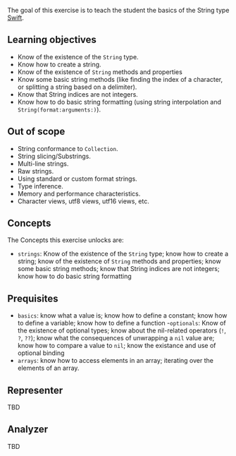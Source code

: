 The goal of this exercise is to teach the student the basics of the String type [Swift][strings].

## Learning objectives

- Know of the existence of the `String` type.
- Know how to create a string.
- Know of the existence of `String` methods and properties
- Know some basic string methods (like finding the index of a character, or splitting a string based on a delimiter).
- Know that String indices are not integers.
- Know how to do basic string formatting (using string interpolation and `String(format:arguments:)`).

## Out of scope

- String conformance to `Collection`.
- String slicing/Substrings.
- Multi-line strings.
- Raw strings.
- Using standard or custom format strings.
- Type inference.
- Memory and performance characteristics.
- Character views, utf8 views, utf16 views, etc.

## Concepts

The Concepts this exercise unlocks are:

- `strings`: Know of the existence of the `String` type; know how to create a string; know of the existence of `String` methods and properties; know some basic string methods; know that String indices are not integers; know how to do basic string formatting

## Prequisites

- `basics`: know what a value is; know how to define a constant; know how to define a variable; know how to define a function -`optionals`: Know of the existence of optional types; know about the nil-related operators (`!`, `?`, `??`); know what the consequences of unwrapping a `nil` value are; know how to compare a value to `nil`; know the existance and use of optional binding
- `arrays`: know how to access elements in an array; iterating over the elements of an array.

## Representer

TBD

<!--This exercise does not require any specific representation logic to be added to the representer][representer].-->

## Analyzer

TBD

<!--[This exercise could benefit from the following rules added to the the analyzer][analyzer]:
- Verify that string interpolation is preferred to string concatenation.
-->

<!--[analyzer]: https://github.com/exercism/fsharp-analyzer
[representer]: https://github.com/exercism/fsharp-representer
-->

[strings]: https://docs.swift.org/swift-book/LanguageGuide/StringsAndCharacters.html
